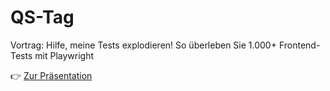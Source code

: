 # QS-Tag
Vortrag: Hilfe, meine Tests explodieren! So überleben Sie 1.000+ Frontend-Tests mit Playwright

👉 [Zur Präsentation](https://oliverhoenig.github.io/QS-Tag/presentation/)
